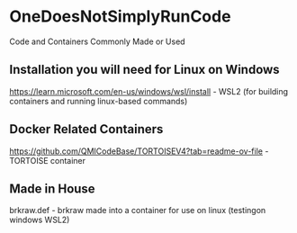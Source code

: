 # OneDoesNotSimplyRunCode
Code and Containers Commonly Made or Used

Installation you will need for Linux on Windows
-------------------------
https://learn.microsoft.com/en-us/windows/wsl/install - WSL2 (for building containers and running linux-based commands)

Docker Related Containers
-------------------------
https://github.com/QMICodeBase/TORTOISEV4?tab=readme-ov-file - TORTOISE container

Made in House
------------------------
brkraw.def - brkraw made into a container for use on linux (testingon windows WSL2)
